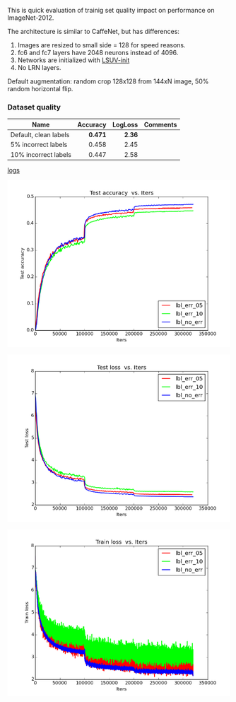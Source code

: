 This is quick evaluation of trainig set quality impact on performance on ImageNet-2012. 

The architecture is similar to CaffeNet, but has differences:

1. Images are resized to small side = 128 for speed reasons.
2. fc6 and fc7 layers have 2048 neurons instead of 4096. 
3. Networks are initialized with [LSUV-init](http://arxiv.org/abs/1511.06422)
4. No LRN layers.

Default augmentation: random crop 128x128 from 144xN image, 50% random horizontal flip.



### Dataset quality

| Name    | Accuracy      | LogLoss | Comments  |
| -------|---------:| -------:|:-----------|
| Default, clean labels | **0.471** | **2.36** | |
| 5% incorrect labels |0.458| 2.45 | |
| 10% incorrect labels | 0.447| 2.58 | |



[logs](https://github.com/ducha-aiki/caffenet-benchmark/tree/master/logs/contrib)


![CaffeNet128 test accuracy](/logs/contrib/img/0_dataset_q.png)


![CaffeNet128 test loss](/logs/contrib/img/2_dataset_q.png)


![CaffeNet128 train loss](/logs/contrib/img/6_dataset_q.png)

